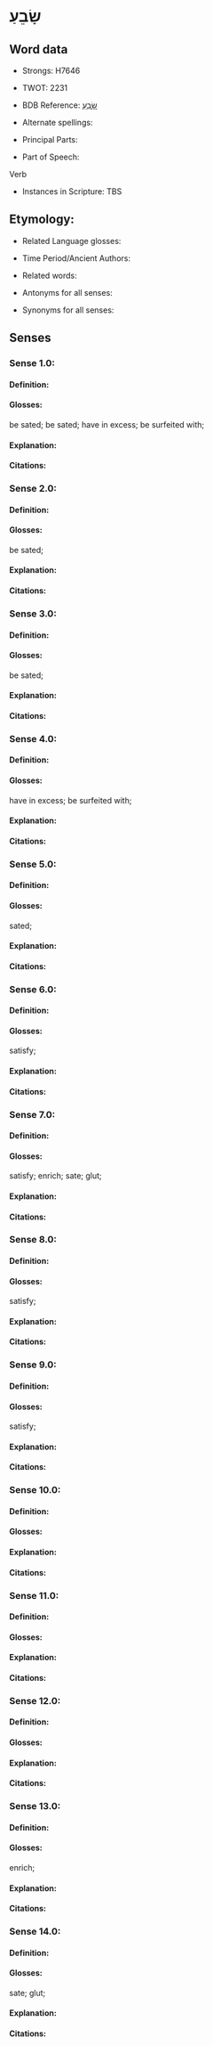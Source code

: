 # שָׂבֵעַ

<!-- Status: S2="NeedsEdits" -->
<!-- Lexica used for edits:   -->

## Word data

* Strongs: H7646

* TWOT: 2231

* BDB Reference: [שָׂבֵעַ](rc://en/bdb/dict/u.ad.aa)

* Alternate spellings:

* Principal Parts:

* Part of Speech:

Verb

* Instances in Scripture: TBS

## Etymology:

* Related Language glosses:

* Time Period/Ancient Authors:

* Related words:

* Antonyms for all senses:

* Synonyms for all senses:

## Senses

### Sense 1.0:

#### Definition:

#### Glosses:

be sated; be sated; have in excess; be surfeited with; 

#### Explanation:

#### Citations:



### Sense 2.0:

#### Definition:

#### Glosses:

be sated; 

#### Explanation:

#### Citations:



### Sense 3.0:

#### Definition:

#### Glosses:

be sated; 

#### Explanation:

#### Citations:



### Sense 4.0:

#### Definition:

#### Glosses:

have in excess; be surfeited with; 

#### Explanation:

#### Citations:



### Sense 5.0:

#### Definition:

#### Glosses:

sated; 

#### Explanation:

#### Citations:



### Sense 6.0:

#### Definition:

#### Glosses:

satisfy; 

#### Explanation:

#### Citations:



### Sense 7.0:

#### Definition:

#### Glosses:

satisfy; enrich; sate; glut; 

#### Explanation:

#### Citations:



### Sense 8.0:

#### Definition:

#### Glosses:

satisfy; 

#### Explanation:

#### Citations:



### Sense 9.0:

#### Definition:

#### Glosses:

satisfy; 

#### Explanation:

#### Citations:



### Sense 10.0:

#### Definition:

#### Glosses:



#### Explanation:

#### Citations:



### Sense 11.0:

#### Definition:

#### Glosses:



#### Explanation:

#### Citations:



### Sense 12.0:

#### Definition:

#### Glosses:



#### Explanation:

#### Citations:



### Sense 13.0:

#### Definition:

#### Glosses:

enrich; 

#### Explanation:

#### Citations:



### Sense 14.0:

#### Definition:

#### Glosses:

sate; glut; 

#### Explanation:

#### Citations:



